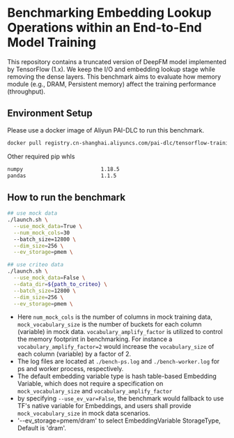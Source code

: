 # Benchmarking Embedding Lookup Operations within an End-to-End Model Training

This repository contains a truncated version of DeepFM model implemented by TensorFlow (1.x). 
We keep the I/O and embedding lookup stage while removing the dense layers. This benchmark aims to 
evaluate how memory module (e.g., DRAM, Persistent memory) affect the training performance (throughput).

## Environment Setup

Please use a docker image of Aliyun PAI-DLC to run this benchmark. 
```bash
docker pull registry.cn-shanghai.aliyuncs.com/pai-dlc/tensorflow-training:1.15deeprec2106-gpu-py36-cu110-ubuntu18.04
```

Other required pip whls
```bash
numpy                         1.18.5
pandas                        1.1.5
```

## How to run the benchmark

```bash
## use mock data
./launch.sh \
  --use_mock_data=True \
  --num_mock_cols=30
  --batch_size=12800 \
  --dim_size=256 \
  --ev_storage=pmem \

## use criteo data
./launch.sh \
  --use_mock_data=False \
  --data_dir=${path_to_criteo} \
  --batch_size=12800 \
  --dim_size=256 \
  --ev_storage=pmem \
```

- Here `num_mock_cols` is the number of columns in mock training data, `mock_vocabulary_size` is 
the number of buckets for each column (variable) in mock data. `vocabulary_amplify_factor` is 
utilized to control the memory footprint in benchmarking. For instance a `vocabulary_amplify_factor=2`
would increase the `vocabulary_size` of each column (variable) by a factor of 2.
- The log files are located at `./bench-ps.log` and `./bench-worker.log` for ps and worker process, respectively.
- The default embedding variable type is hash table-based Embedding Variable, which does not require a specification on `mock_vocabulary_size` and `vocabulary_amplify_factor`
- by specifying `--use_ev_var=False`, the benchmark would fallback to use TF's native variable for Embeddings, and users shall provide `mock_vocabulary_size` in mock data scenarios.
- '--ev_storage=pmem/dram' to select EmbeddingVariable StorageType, Default is 'dram'.

